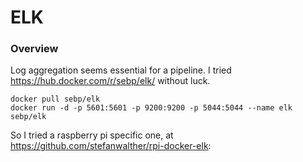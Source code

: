 # ELK

### Overview

Log aggregation seems essential for a pipeline. I tried https://hub.docker.com/r/sebp/elk/ without luck.

    docker pull sebp/elk
    docker run -d -p 5601:5601 -p 9200:9200 -p 5044:5044 --name elk sebp/elk

So I tried a raspberry pi specific one, at https://github.com/stefanwalther/rpi-docker-elk:

    
